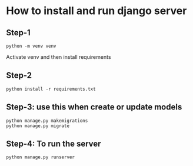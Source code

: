 # How to install and run django server

## Step-1

```
python -m venv venv
```

Activate venv and then install requirements

## Step-2

```
python install -r requirements.txt
```

## Step-3: use this when create or update models

```
python manage.py makemigrations
python manage.py migrate
```

## Step-4: To run the server

```
python manage.py runserver
```
